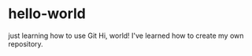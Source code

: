 # hello-world
just learning how to use Git
Hi, world!
I've learned how to create my own repository. 
